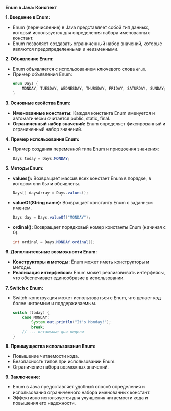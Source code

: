 **Enum в Java: Конспект**

**1. Введение в Enum:**
   - Enum (перечисление) в Java представляет собой тип данных, который используется для определения набора именованных констант.
   - Enum позволяет создавать ограниченный набор значений, которые являются предопределенными и неизменными.

**2. Объявление Enum:**
   - Enum объявляется с использованием ключевого слова `enum`.
   - Пример объявления Enum:
     ```java
     enum Days {
         MONDAY, TUESDAY, WEDNESDAY, THURSDAY, FRIDAY, SATURDAY, SUNDAY;
     }
     ```

**3. Основные свойства Enum:**
   - **Именованные константы:** Каждая константа Enum именуется и автоматически считается public, static, final.
   - **Ограниченный набор значений:** Enum определяет фиксированный и ограниченный набор значений.

**4. Пример использования Enum:**
   - Пример создания переменной типа Enum и присвоения значения:
     ```java
     Days today = Days.MONDAY;
     ```

**5. Методы Enum:**
   - **values():** Возвращает массив всех констант Enum в порядке, в котором они были объявлены.
     ```java
     Days[] daysArray = Days.values();
     ```

   - **valueOf(String name):** Возвращает константу Enum с заданным именем.
     ```java
     Days day = Days.valueOf("MONDAY");
     ```

   - **ordinal():** Возвращает порядковый номер константы Enum (начиная с 0).
     ```java
     int ordinal = Days.MONDAY.ordinal();
     ```

**6. Дополнительные возможности Enum:**
   - **Конструкторы и методы:** Enum может иметь конструкторы и методы.
   - **Реализация интерфейсов:** Enum может реализовывать интерфейсы, что обеспечивает единообразие в использовании.

**7. Switch с Enum:**
   - Switch-конструкция может использоваться с Enum, что делает код более читаемым и поддерживаемым.
     ```java
     switch (today) {
         case MONDAY:
             System.out.println("It's Monday!");
             break;
         // ... остальные дни недели
     }
     ```

**8. Преимущества использования Enum:**
   - Повышение читаемости кода.
   - Безопасность типов при использовании Enum.
   - Ограничение набора возможных значений.

**9. Заключение:**
   - Enum в Java предоставляет удобный способ определения и использования ограниченного набора именованных констант.
   - Эффективно используется для улучшения читаемости кода и повышения его надежности.